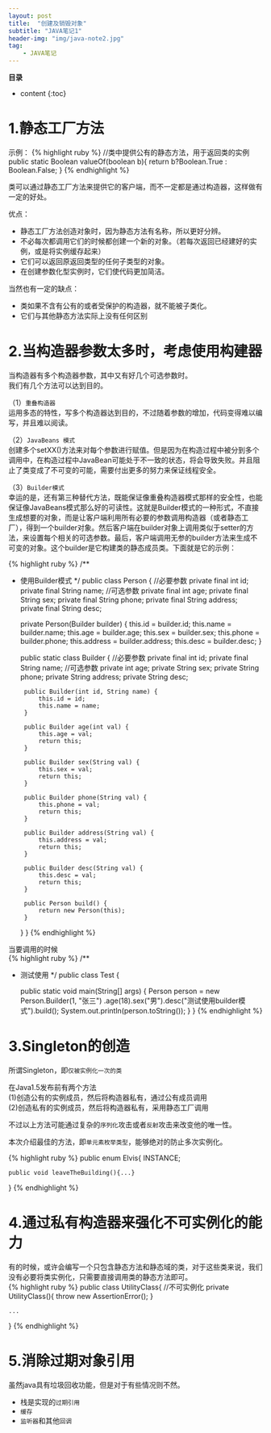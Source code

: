 ```yaml
---
layout: post
title:  "创建及销毁对象"
subtitle: "JAVA笔记1"
header-img: "img/java-note2.jpg"
tag:    
    - JAVA笔记
---
```


**目录**
* content
{:toc}

1.静态工厂方法
===========
示例：
{% highlight ruby %}
//类中提供公有的静态方法，用于返回类的实例
public static Boolean valueOf(boolean b){
    return b?Boolean.True : Boolean.False;
}
{% endhighlight %}  

类可以通过静态工厂方法来提供它的客户端，而不一定都是通过构造器，这样做有一定的好处。

优点：  
* 静态工厂方法创造对象时，因为静态方法有名称，所以更好分辨。
* 不必每次都调用它们的时候都创建一个新的对象。（若每次返回已经建好的实例，或是将实例缓存起来）
* 它们可以返回原返回类型的任何子类型的对象。
* 在创建参数化型实例时，它们使代码更加简洁。

当然也有一定的缺点：  
* 类如果不含有公有的或者受保护的构造器，就不能被子类化。
* 它们与其他静态方法实际上没有任何区别  

2.当构造器参数太多时，考虑使用构建器
================================

当构造器有多个构造器参数，其中又有好几个可选参数时。  
我们有几个方法可以达到目的。

（1）`重叠构造器`  
运用多态的特性，写多个构造器达到目的，不过随着参数的增加，代码变得难以编写，并且难以阅读。

（2）`JavaBeans 模式`  
创建多个setXX()方法来对每个参数进行赋值。但是因为在构造过程中被分到多个调用中，在构造过程中JavaBean可能处于不一致的状态，将会导致失败。并且阻止了类变成了不可变的可能，需要付出更多的努力来保证线程安全。

（3）`Builder模式`  
幸运的是，还有第三种替代方法，既能保证像重叠构造器模式那样的安全性，也能保证像JavaBeans模式那么好的可读性。这就是Builder模式的一种形式，不直接生成想要的对象，而是让客户端利用所有必要的参数调用构造器（或者静态工厂），得到一个builder对象。然后客户端在builder对象上调用类似于setter的方法，来设置每个相关的可选参数。最后，客户端调用无参的builder方法来生成不可变的对象。这个builder是它构建类的静态成员类。下面就是它的示例：  

{% highlight ruby %}
/**
 * 使用Builder模式
 */
public class Person {
    //必要参数
    private final int id;
    private final String name;
    //可选参数
    private final int age;
    private final String sex;
    private final String phone;
    private final String address;
    private final String desc;

    private Person(Builder builder) {
        this.id = builder.id;
        this.name = builder.name;
        this.age = builder.age;
        this.sex = builder.sex;
        this.phone = builder.phone;
        this.address = builder.address;
        this.desc = builder.desc;
    }

    public static class Builder {
        //必要参数
        private final int id;
        private final String name;
        //可选参数
        private int age;
        private String sex;
        private String phone;
        private String address;
        private String desc;

        public Builder(int id, String name) {
            this.id = id;
            this.name = name;
        }

        public Builder age(int val) {
            this.age = val;
            return this;
        }

        public Builder sex(String val) {
            this.sex = val;
            return this;
        }

        public Builder phone(String val) {
            this.phone = val;
            return this;
        }

        public Builder address(String val) {
            this.address = val;
            return this;
        }

        public Builder desc(String val) {
            this.desc = val;
            return this;
        }

        public Person build() {
            return new Person(this);
        }
    }
}
{% endhighlight %}

当要调用的时候  
{% highlight ruby %}
/**
 * 测试使用
 */
public class Test {

    public static void main(String[] args) {
        Person person = new Person.Builder(1, "张三")
                .age(18).sex("男").desc("测试使用builder模式").build();
        System.out.println(person.toString());
    }
}
{% endhighlight %}  

3.Singleton的创造
==============
所谓Singleton，即`仅被实例化一次的类`  

在Java1.5发布前有两个方法  
(1)创造公有的实例成员，然后将构造器私有，通过公有成员调用  
(2)创造私有的实例成员，然后将构造器私有，采用静态工厂调用  

不过以上方法可能通过复杂的`序列化`攻击或者`反射`攻击来改变他的唯一性。

本次介绍最佳的方法，即`单元素枚举类型`，能够绝对的防止多次实例化。

{% highlight ruby %}
public enum Elvis{
    INSTANCE;

    public void leaveTheBuilding(){...}
}
{% endhighlight %}  

4.通过私有构造器来强化不可实例化的能力
==================================

有的时候，或许会编写一个只包含静态方法和静态域的类，对于这些类来说，我们没有必要将类实例化，只需要直接调用类的静态方法即可。  
{% highlight ruby %}
public class UtilityClass{
    //不可实例化
    private UtilityClass(){
        throw new AssertionError();
    }

    ...
}
{% endhighlight %}  

5.消除过期对象引用
=================
虽然java具有垃圾回收功能，但是对于有些情况则不然。

* 栈是实现的`过期引用`
* `缓存`
* `监听器`和其他`回调`

